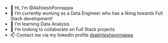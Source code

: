 - 👋 Hi, I’m @AkhileshPonnappa
- 👀 I’m currently working as a Data Engineer who has a liking towards Full Stack development!
- 🌱 I’m learning Data Analysis
- 💞️ I’m looking to collaborate on Full Stack projects
- 📫 Contact me via my linkedIn profile [@akhileshponnappa](https://www.linkedin.com/in/akhilesh-b-p-491779212/)

<!---
AkhileshPonnappa/AkhileshPonnappa is a ✨ special ✨ repository because its `README.md` (this file) appears on your GitHub profile.
You can click the Preview link to take a look at your changes.
--->
